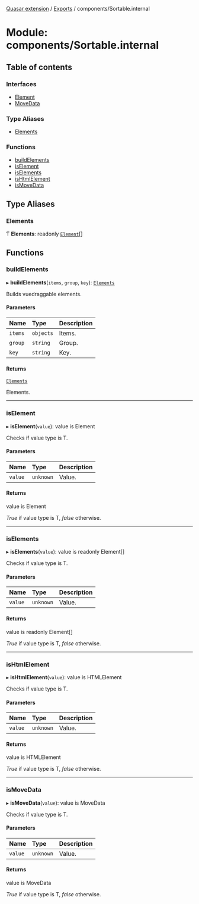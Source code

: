 [Quasar extension](../index.md) / [Exports](../modules.md) / components/Sortable.internal

# Module: components/Sortable.internal

## Table of contents

### Interfaces

- [Element](../interfaces/components_Sortable_internal.Element.md)
- [MoveData](../interfaces/components_Sortable_internal.MoveData.md)

### Type Aliases

- [Elements](components_Sortable_internal.md#elements)

### Functions

- [buildElements](components_Sortable_internal.md#buildelements)
- [isElement](components_Sortable_internal.md#iselement)
- [isElements](components_Sortable_internal.md#iselements)
- [isHtmlElement](components_Sortable_internal.md#ishtmlelement)
- [isMoveData](components_Sortable_internal.md#ismovedata)

## Type Aliases

### Elements

Ƭ **Elements**: readonly [`Element`](../interfaces/components_Sortable_internal.Element.md)[]

## Functions

### buildElements

▸ **buildElements**(`items`, `group`, `key`): [`Elements`](components_Sortable_internal.md#elements)

Builds vuedraggable elements.

#### Parameters

| Name | Type | Description |
| :------ | :------ | :------ |
| `items` | `objects` | Items. |
| `group` | `string` | Group. |
| `key` | `string` | Key. |

#### Returns

[`Elements`](components_Sortable_internal.md#elements)

Elements.

___

### isElement

▸ **isElement**(`value`): value is Element

Checks if value type is T.

#### Parameters

| Name | Type | Description |
| :------ | :------ | :------ |
| `value` | `unknown` | Value. |

#### Returns

value is Element

_True_ if value type is T, _false_ otherwise.

___

### isElements

▸ **isElements**(`value`): value is readonly Element[]

Checks if value type is T.

#### Parameters

| Name | Type | Description |
| :------ | :------ | :------ |
| `value` | `unknown` | Value. |

#### Returns

value is readonly Element[]

_True_ if value type is T, _false_ otherwise.

___

### isHtmlElement

▸ **isHtmlElement**(`value`): value is HTMLElement

Checks if value type is T.

#### Parameters

| Name | Type | Description |
| :------ | :------ | :------ |
| `value` | `unknown` | Value. |

#### Returns

value is HTMLElement

_True_ if value type is T, _false_ otherwise.

___

### isMoveData

▸ **isMoveData**(`value`): value is MoveData

Checks if value type is T.

#### Parameters

| Name | Type | Description |
| :------ | :------ | :------ |
| `value` | `unknown` | Value. |

#### Returns

value is MoveData

_True_ if value type is T, _false_ otherwise.
